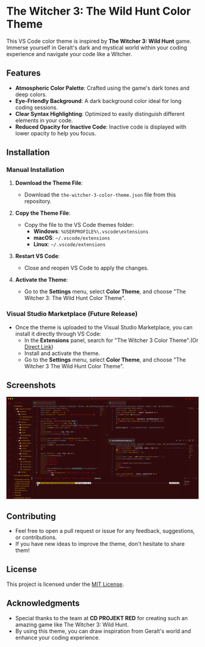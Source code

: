 # The Witcher 3: The Wild Hunt Color Theme

This VS Code color theme is inspired by **The Witcher 3: Wild Hunt** game. Immerse yourself in Geralt's dark and mystical world within your coding experience and navigate your code like a Witcher.

## Features

- **Atmospheric Color Palette**: Crafted using the game's dark tones and deep colors.
- **Eye-Friendly Background**: A dark background color ideal for long coding sessions.
- **Clear Syntax Highlighting**: Optimized to easily distinguish different elements in your code.
- **Reduced Opacity for Inactive Code**: Inactive code is displayed with lower opacity to help you focus.

## Installation

### Manual Installation

1. **Download the Theme File**:

   - Download the `the-witcher-3-color-theme.json` file from this repository.

2. **Copy the Theme File**:

   - Copy the file to the VS Code themes folder:
     - **Windows**: `%USERPROFILE%\.vscode\extensions`
     - **macOS**: `~/.vscode/extensions`
     - **Linux**: `~/.vscode/extensions`

3. **Restart VS Code**:

   - Close and reopen VS Code to apply the changes.

4. **Activate the Theme**:
   - Go to the **Settings** menu, select **Color Theme**, and choose "The Witcher 3: The Wild Hunt Color Theme".

### Visual Studio Marketplace (Future Release)

- Once the theme is uploaded to the Visual Studio Marketplace, you can install it directly through VS Code:
  - In the **Extensions** panel, search for "The Witcher 3 Color Theme".(Or [Direct Link](https://marketplace.visualstudio.com/items?itemName=ulascan54.the-witcher-3-the-wild-hunt-color-theme))
  - Install and activate the theme.
  - Go to the **Settings** menu, select **Color Theme**, and choose "The Witcher 3 The Wild Hunt Color Theme".

## Screenshots

![Color Theme](/img/1.png)

## Contributing

- Feel free to open a pull request or issue for any feedback, suggestions, or contributions.
- If you have new ideas to improve the theme, don't hesitate to share them!

## License

This project is licensed under the [MIT License](LICENSE).

## Acknowledgments

- Special thanks to the team at **CD PROJEKT RED** for creating such an amazing game like The Witcher 3: Wild Hunt.
- By using this theme, you can draw inspiration from Geralt's world and enhance your coding experience.

